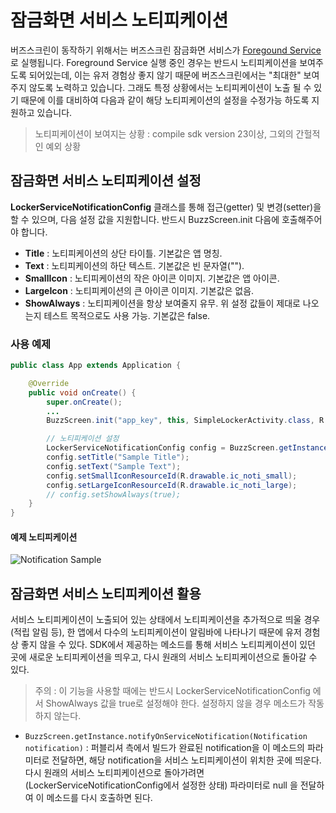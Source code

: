 # 잠금화면 서비스 노티피케이션
버즈스크린이 동작하기 위해서는 버즈스크린 잠금화면 서비스가 [Foregound Service](http://developer.android.com/guide/components/services.html#Foreground)로 실행됩니다. Foreground Service 실행 중인 경우는 반드시 노티피케이션을 보여주도록 되어있는데, 이는 유저 경험상 좋지 않기 때문에 버즈스크린에서는 "최대한" 보여주지 않도록 노력하고 있습니다. 그래도 특정 상황에서는 노티피케이션이 노출 될 수 있기 때문에 이를 대비하여 다음과 같이 해당 노티피케이션의 설정을 수정가능 하도록 지원하고 있습니다.

> 노티피케이션이 보여지는 상황 : compile sdk version 23이상, 그외의 간헐적인 예외 상황

## 잠금화면 서비스 노티피케이션 설정
**LockerServiceNotificationConfig** 클래스를 통해 접근(getter) 및 변경(setter)을 할 수 있으며, 다음 설정 값을 지원합니다. 반드시 BuzzScreen.init 다음에 호출해주어야 합니다.
- **Title** : 노티피케이션의 상단 타이틀. 기본값은 앱 명칭.
- **Text** : 노티피케이션의 하단 텍스트. 기본값은 빈 문자열("").
- **SmallIcon** : 노티피케이션의 작은 아이콘 이미지. 기본값은 앱 아이콘.
- **LargeIcon** : 노티피케이션의 큰 아이콘 이미지. 기본값은 없음.
- **ShowAlways** : 노티피케이션을 항상 보여줄지 유무. 위 설정 값들이 제대로 나오는지 테스트 목적으로도 사용 가능. 기본값은 false.

### 사용 예제
```Java
public class App extends Application {

    @Override
    public void onCreate() {
        super.onCreate();
        ...
        BuzzScreen.init("app_key", this, SimpleLockerActivity.class, R.drawable.image_on_fail, false);

        // 노티피케이션 설정
        LockerServiceNotificationConfig config = BuzzScreen.getInstance().getLockerServiceNotificationConfig();
        config.setTitle("Sample Title");
        config.setText("Sample Text");
        config.setSmallIconResourceId(R.drawable.ic_noti_small);
        config.setLargeIconResourceId(R.drawable.ic_noti_large);
        // config.setShowAlways(true);
    }
}
```
#### 예제 노티피케이션
![Notification Sample](notification_sample.png)

## 잠금화면 서비스 노티피케이션 활용
서비스 노티피케이션이 노출되어 있는 상태에서 노티피케이션을 추가적으로 띄울 경우(적립 알림 등), 한 앱에서 다수의 노티피케이션이 알림바에 나타나기 때문에 유저 경험상 좋지 않을 수 있다. SDK에서 제공하는 메소드를 통해 서비스 노티피케이션이 있던 곳에 새로운 노티피케이션을 띄우고, 다시 원래의 서비스 노티피케이션으로 돌아갈 수 있다.

> 주의 : 이 기능을 사용할 때에는 반드시 LockerServiceNotificationConfig 에서 ShowAlways 값을 true로 설정해야 한다. 설정하지 않을 경우 메소드가 작동하지 않는다.

- `BuzzScreen.getInstance.notifyOnServiceNotification(Notification notification)` : 퍼블리셔 측에서 빌드가 완료된 notification을 이 메소드의 파라미터로 전달하면, 해당 notification을 서비스 노티피케이션이 위치한 곳에 띄운다. 다시 원래의 서비스 노티피케이션으로 돌아가려면(LockerServiceNotificationConfig에서 설정한 상태) 파라미터로 null 을 전달하여 이 메소드를 다시 호출하면 된다.

